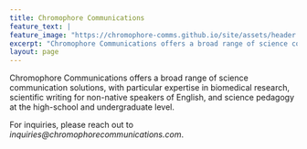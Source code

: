 ```yaml
---
title: Chromophore Communications
feature_text: |
feature_image: "https://chromophore-comms.github.io/site/assets/header.jpg"
excerpt: "Chromophore Communications offers a broad range of science communication solutions, with particular expertise in biomedical research, scientific writing for non-native speakers of English, and science pedagogy at the high-school and undergraduate level."
layout: page
---
```


Chromophore Communications offers a broad range of science communication solutions, with particular expertise in biomedical research, scientific writing for non-native speakers of English, and science pedagogy at the high-school and undergraduate level.

For inquiries, please reach out to _inquiries@chromophorecommunications.com_.